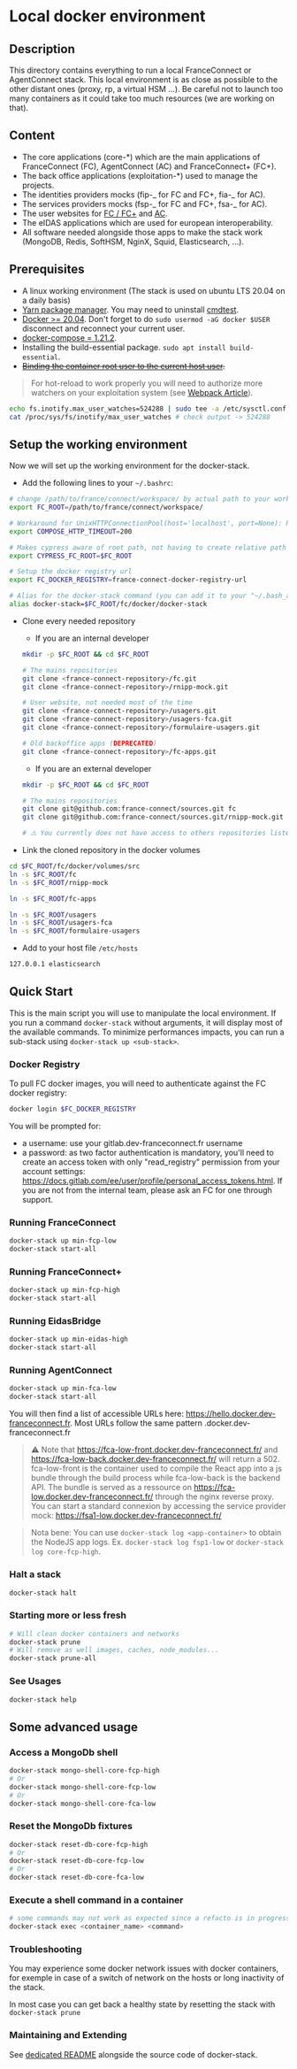 # Local docker environment

## Description

This directory contains everything to run a local FranceConnect or AgentConnect stack. This local environment is as close as possible to the other distant ones (proxy, rp, a virtual HSM ...). Be careful not to launch too many containers as it could take too much resources (we are working on that).

## Content

- The core applications (core-\*) which are the main applications of FranceConnect (FC), AgentConnect (AC) and FranceConnect+ (FC+).
- The back office applications (exploitation-\*) used to manage the projects.
- The identities providers mocks (fip-_ for FC and FC+, fia-_ for AC).
- The services providers mocks (fsp-_ for FC and FC+, fsa-_ for AC).
- The user websites for [FC / FC+](https://franceconnect.gouv.fr) and [AC](https://agentconnect.gouv.fr).
- The eIDAS applications which are used for european interoperability.
- All software needed alongside those apps to make the stack work (MongoDB, Redis, SoftHSM, NginX, Squid, Elasticsearch, ...).

## Prerequisites

- A linux working environment (The stack is used on ubuntu LTS 20.04 on a daily basis)
- [Yarn package manager](https://yarnpkg.com/getting-started/install). You may need to uninstall [cmdtest](https://stackoverflow.com/questions/46013544/yarn-install-command-error-no-such-file-or-directory-install).
- [Docker >= 20.04](https://docs.docker.com/engine/install/ubuntu). Don't forget to do `sudo usermod -aG docker $USER` disconnect and reconnect your current user.
- [docker-compose = 1.21.2](https://docs.docker.com/compose/install).
- Installing the build-essential package. `sudo apt install build-essential`.
- ~~[Binding the container root user to the current host user](https://docs.docker.com/engine/security/userns-remap).~~

> For hot-reload to work properly you will need to authorize more watchers on your exploitation system (see [Webpack Article](https://webpack.js.org/configuration/watch/#not-enough-watchers)).

```bash
echo fs.inotify.max_user_watches=524288 | sudo tee -a /etc/sysctl.conf && sudo sysctl -p
cat /proc/sys/fs/inotify/max_user_watches # check output -> 524288
```

## Setup the working environment

Now we will set up the working environment for the docker-stack.

- Add the following lines to your `~/.bashrc`:

```bash
# change /path/to/france/connect/workspace/ by actual path to your working directory:
export FC_ROOT=/path/to/france/connect/workspace/

# Workaround for UnixHTTPConnectionPool(host='localhost', port=None): Read timed out. (read timeout=70) :
export COMPOSE_HTTP_TIMEOUT=200

# Makes cypress aware of root path, not having to create relative path from e2E test file
export CYPRESS_FC_ROOT=$FC_ROOT

# Setup the docker registry url
export FC_DOCKER_REGISTRY=france-connect-docker-registry-url

# Alias for the docker-stack command (you can add it to your "~/.bash_aliases" if you prefer but don't forget to set the variables before the .bash_aliases sourcing in your .bashrc 😉) :
alias docker-stack=$FC_ROOT/fc/docker/docker-stack
```

- Clone every needed repository

  - If you are an internal developer

  ```bash
  mkdir -p $FC_ROOT && cd $FC_ROOT

  # The mains repositories
  git clone <france-connect-repository>/fc.git
  git clone <france-connect-repository>/rnipp-mock.git

  # User website, not needed most of the time
  git clone <france-connect-repository>/usagers.git
  git clone <france-connect-repository>/usagers-fca.git
  git clone <france-connect-repository>/formulaire-usagers.git

  # Old backoffice apps (DEPRECATED)
  git clone <france-connect-repository>/fc-apps.git
  ```

  - If you are an external developer

  ```bash
  mkdir -p $FC_ROOT && cd $FC_ROOT

  # The mains repositories
  git clone git@github.com:france-connect/sources.git fc
  git clone git@github.com:france-connect/sources.git/rnipp-mock.git

  # ⚠️ You currently does not have access to others repositories listen below
  ```

- Link the cloned repository in the docker volumes

```bash
cd $FC_ROOT/fc/docker/volumes/src
ln -s $FC_ROOT/fc
ln -s $FC_ROOT/rnipp-mock

ln -s $FC_ROOT/fc-apps

ln -s $FC_ROOT/usagers
ln -s $FC_ROOT/usagers-fca
ln -s $FC_ROOT/formulaire-usagers
```

- Add to your host file `/etc/hosts`

```bash
127.0.0.1 elasticsearch
```

## Quick Start

This is the main script you will use to manipulate the local environment. If you run a command `docker-stack` without arguments, it will display most of the available commands. To minimize performances impacts, you can run a sub-stack using `docker-stack up <sub-stack>`.

### Docker Registry

To pull FC docker images, you will need to authenticate against the FC docker registry:

```bash
docker login $FC_DOCKER_REGISTRY
```

You will be prompted for:

- a username: use your gitlab.dev-franceconnect.fr username
- a password: as two factor authentication is mandatory, you'll need to create an access token with only "read_registry" permission from your account settings: https://docs.gitlab.com/ee/user/profile/personal_access_tokens.html. If you are not from the internal team, please ask an FC for one through support.

### Running FranceConnect

```bash
docker-stack up min-fcp-low
docker-stack start-all
```

### Running FranceConnect+

```bash
docker-stack up min-fcp-high
docker-stack start-all
```

### Running EidasBridge

```bash
docker-stack up min-eidas-high
docker-stack start-all
```

### Running AgentConnect

```bash
docker-stack up min-fca-low
docker-stack start-all
```

You will then find a list of accessible URLs here: https://hello.docker.dev-franceconnect.fr. Most URLs follow the same pattern <app-name>.docker.dev-franceconnect.fr

> ⚠️ Note that https://fca-low-front.docker.dev-franceconnect.fr/ and https://fca-low-back.docker.dev-franceconnect.fr/ will return a 502. fca-low-front is the container used to compile the React app into a js bundle through the build process while fca-low-back is the backend API. The bundle is served as a ressource on https://fca-low.docker.dev-franceconnect.fr/ through the nginx reverse proxy. You can start a standard connexion by accessing the service provider mock: https://fsa1-low.docker.dev-franceconnect.fr/

> Nota bene: You can use `docker-stack log <app-container>` to obtain the NodeJS app logs. Ex. `docker-stack log fsp1-low` or `docker-stack log core-fcp-high`.

### Halt a stack

```bash
docker-stack halt
```

### Starting more or less fresh

```bash
# Will clean docker containers and networks
docker-stack prune
# Will remove as well images, caches, node_modules...
docker-stack prune-all
```

### See Usages

```bash
docker-stack help
```

## Some advanced usage

### Access a MongoDb shell

```bash
docker-stack mongo-shell-core-fcp-high
# Or
docker-stack mongo-shell-core-fcp-low
# Or
docker-stack mongo-shell-core-fca-low
```

### Reset the MongoDb fixtures

```bash
docker-stack reset-db-core-fcp-high
# Or
docker-stack reset-db-core-fcp-low
# Or
docker-stack reset-db-core-fca-low
```

### Execute a shell command in a container

```bash
# some commands may not work as expected since a refacto is in progress
docker-stack exec <container_name> <command>
```

### Troubleshooting

You may experience some docker network issues with docker containers, for exemple in case of a switch of network on the hosts or long inactivity of the stack.

In most case you can get back a healthy state by resetting the stack with `docker-stack prune`

### Maintaining and Extending

See [dedicated README](../bash/README.md) alongside the source code of docker-stack.
